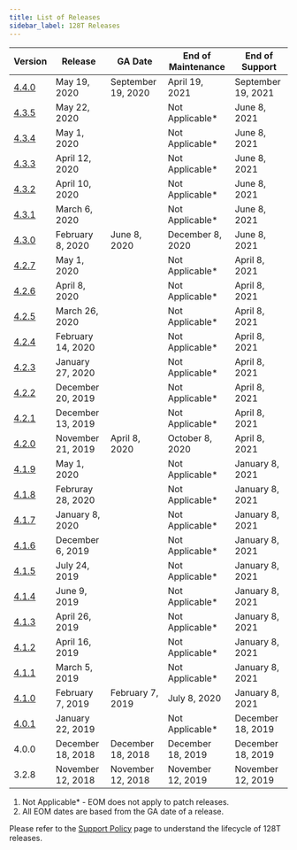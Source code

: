 ```yaml
---
title: List of Releases
sidebar_label: 128T Releases
---
```


| Version                                        | Release           | GA Date            | End of Maintenance | End of Support     |
| ---------------------------------------------- | ----------------- | ------------------ | ------------------ | ------------------ |
| [4.4.0](release_notes_128t_4.4.md#release-440) | May 19, 2020      | September 19, 2020 | April 19, 2021     | September 19, 2021 |
| [4.3.5](release_notes_128t_4.3.md#release-435) | May 22, 2020      |                    | Not Applicable*    | June 8, 2021       |
| [4.3.4](release_notes_128t_4.3.md#release-434) | May 1, 2020       |                    | Not Applicable*    | June 8, 2021       |
| [4.3.3](release_notes_128t_4.3.md#release-433) | April 12, 2020    |                    | Not Applicable*    | June 8, 2021       |
| [4.3.2](release_notes_128t_4.3.md#release-432) | April 10, 2020    |                    | Not Applicable*    | June 8, 2021       |
| [4.3.1](release_notes_128t_4.3.md#release-431) | March 6, 2020     |                    | Not Applicable*    | June 8, 2021       |
| [4.3.0](release_notes_128t_4.3.md#release-430) | February 8, 2020  | June 8, 2020       | December 8, 2020   | June 8, 2021       |
| [4.2.7](release_notes_128t_4.2.md#release-427) | May 1, 2020       |                    | Not Applicable*    | April 8, 2021      |
| [4.2.6](release_notes_128t_4.2.md#release-426) | April 8, 2020     |                    | Not Applicable*    | April 8, 2021      |
| [4.2.5](release_notes_128t_4.2.md#release-425) | March 26, 2020    |                    | Not Applicable*    | April 8, 2021      |
| [4.2.4](release_notes_128t_4.2.md#release-424) | February 14, 2020 |                    | Not Applicable*    | April 8, 2021      |
| [4.2.3](release_notes_128t_4.2.md#release-423) | January 27, 2020  |                    | Not Applicable*    | April 8, 2021      |
| [4.2.2](release_notes_128t_4.2.md#release-422) | December 20, 2019 |                    | Not Applicable*    | April 8, 2021      |
| [4.2.1](release_notes_128t_4.2.md#release-421) | December 13, 2019 |                    | Not Applicable*    | April 8, 2021      |
| [4.2.0](release_notes_128t_4.2.md#release-420) | November 21, 2019 | April 8, 2020      | October 8, 2020    | April 8, 2021      |
| [4.1.9](release_notes_128t_4.1.md#release-419) | May 1, 2020       |                    | Not Applicable*    | January 8, 2021    |
| [4.1.8](release_notes_128t_4.1.md#release-418) | Februray 28, 2020 |                    | Not Applicable*    | January 8, 2021    |
| [4.1.7](release_notes_128t_4.1.md#release-417) | January 8, 2020   |                    | Not Applicable*    | January 8, 2021    |
| [4.1.6](release_notes_128t_4.1.md#release-416) | December 6, 2019  |                    | Not Applicable*    | January 8, 2021    |
| [4.1.5](release_notes_128t_4.1.md#release-415) | July 24, 2019     |                    | Not Applicable*    | January 8, 2021    |
| [4.1.4](release_notes_128t_4.1.md#release-414) | June 9, 2019      |                    | Not Applicable*    | January 8, 2021    |
| [4.1.3](release_notes_128t_4.1.md#release-413) | April 26, 2019    |                    | Not Applicable*    | January 8, 2021    |
| [4.1.2](release_notes_128t_4.1.md#release-412) | April 16, 2019    |                    | Not Applicable*    | January 8, 2021    |
| [4.1.1](release_notes_128t_4.1.md#release-411) | March 5, 2019     |                    | Not Applicable*    | January 8, 2021    |
| [4.1.0](release_notes_128t_4.1.md#release-410) | February 7, 2019  | February 7, 2019   | July 8, 2020       | January 8, 2021    |
| [4.0.1](release_notes_128t_4.0.md#release-401) | January 22, 2019  |                    | Not Applicable*    | December 18, 2019  |
| 4.0.0                                          | December 18, 2018 | December 18, 2018  | December 18, 2019  | December 18, 2019  |
| 3.2.8                                          | November 12, 2018 | November 12, 2018  | November 12, 2019  | November 12, 2019  |

1. Not Applicable* - EOM does not apply to patch releases.
2. All EOM dates are based from the GA date of a release.

Please refer to the [Support Policy](about_support_policy.md) page to understand the lifecycle of 128T releases.
